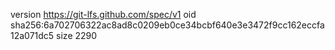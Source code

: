 version https://git-lfs.github.com/spec/v1
oid sha256:6a702706322ac8ad8c0209eb0ce34bcbf640e3e3472f9cc162eccfa12a071dc5
size 2290
